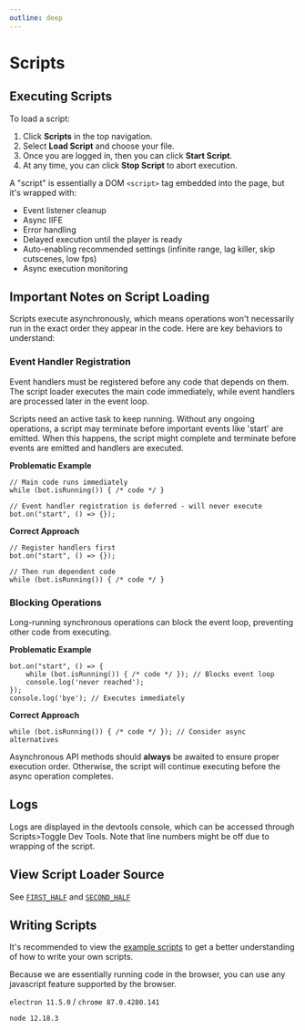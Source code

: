 ```yaml
---
outline: deep
---
```


# Scripts

## Executing Scripts

To load a script:

1. Click **Scripts** in the top navigation.
2. Select **Load Script** and choose your file.
3. Once you are logged in, then you can click **Start Script**.
4. At any time, you can click **Stop Script** to abort execution.

A "script" is essentially a DOM `<script>` tag embedded into the page, but it's wrapped with:

- Event listener cleanup
- Async IIFE
- Error handling
- Delayed execution until the player is ready
- Auto-enabling recommended settings (infinite range, lag killer, skip cutscenes, low fps)
- Async execution monitoring

## **Important Notes on Script Loading**

Scripts execute asynchronously, which means operations won't necessarily run in the exact order they appear in the code. Here are key behaviors to understand:

### Event Handler Registration

Event handlers must be registered before any code that depends on them. The script loader executes the main code immediately, while event handlers are processed later in the event loop.

Scripts need an active task to keep running. Without any ongoing operations, a script may terminate before important events like 'start' are emitted. When this happens, the script might complete and terminate before events are emitted and handlers are executed.

**Problematic Example**

```js:line-numbers
// Main code runs immediately
while (bot.isRunning()) { /* code */ }

// Event handler registration is deferred - will never execute
bot.on("start", () => {});
```

**Correct Approach**

```js:line-numbers
// Register handlers first
bot.on("start", () => {});

// Then run dependent code
while (bot.isRunning()) { /* code */ }
```

### Blocking Operations

Long-running synchronous operations can block the event loop, preventing other code from executing.

**Problematic Example**

```js:line-numbers
bot.on("start", () => {
    while (bot.isRunning()) { /* code */ }); // Blocks event loop
    console.log('never reached');
});
console.log('bye'); // Executes immediately
```

**Correct Approach**

```js:line-numbers
while (bot.isRunning()) { /* code */ }); // Consider async alternatives
```

Asynchronous API methods should **always** be awaited to ensure proper execution order. Otherwise, the script will continue executing before the async operation completes.

## Logs

Logs are displayed in the devtools console, which can be accessed through Scripts>Toggle Dev Tools. Note that line numbers might be off due to wrapping of the script.

## View Script Loader Source

See [`FIRST_HALF`](https://github.com/toommyliu/vexed/blob/8619694a139220a56674d1916e3f8449bb69e2a0/apps/electron/src/renderer/game/script.ui.ts#L14) and [ `SECOND_HALF`](https://github.com/toommyliu/vexed/blob/8619694a139220a56674d1916e3f8449bb69e2a0/apps/electron/src/renderer/game/script.ui.ts#L138C7-L138C18)

## Writing Scripts

It's recommended to view the [example scripts](/api/examples/) to get a better understanding of how to write your own scripts.

Because we are essentially running code in the browser, you can use any javascript feature supported by the browser.

`electron 11.5.0` / `chrome 87.0.4280.141`

`node 12.18.3`